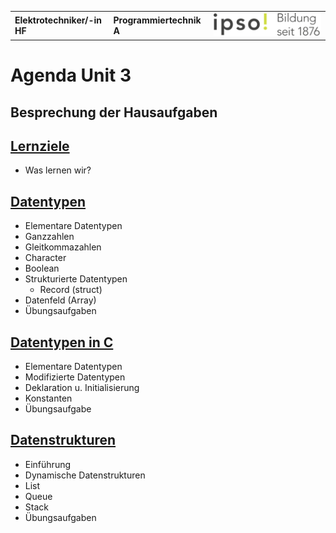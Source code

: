|                             |                          |                                        |
| --------------------------- | ------------------------ | -------------------------------------- |
| **Elektrotechniker/-in HF** | **Programmiertechnik A** | ![IPSO Logo](./x_gitres/ipso_logo.png) |

# Agenda Unit 3

## Besprechung der Hausaufgaben

## [Lernziele](./lernziele.md)

- Was lernen wir?

## [Datentypen](./datentypen.md)

- Elementare Datentypen
- Ganzzahlen
- Gleitkommazahlen
- Character
- Boolean
- Strukturierte Datentypen
  - Record (struct)
- Datenfeld (Array)
- Übungsaufgaben

## [Datentypen in C](./datentypen-c.md)

- Elementare Datentypen
- Modifizierte Datentypen
- Deklaration u. Initialisierung
- Konstanten
- Übungsaufgabe

## [Datenstrukturen](./datenstrukturen.md)

- Einführung
- Dynamische Datenstrukturen
- List
- Queue
- Stack
- Übungsaufgaben
